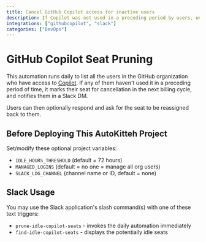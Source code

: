 ```yaml
---
title: Cancel GitHub Copilot access for inactive users
description: If Copilot was not used in a preceding period by users, unsubscribe and notify them in Slack. Users can ask for their subscription to be reinstated.
integrations: ["githubcopilot", "slack"]
categories: ["DevOps"]
---
```


# GitHub Copilot Seat Pruning

This automation runs daily to list all the users in the GitHub organization
who have access to [Copilot](https://github.com/features/copilot). If any of
them haven't used it in a preceding period of time, it marks their seat for
cancellation in the next billing cycle, and notifies them in a Slack DM.

Users can then optionally respond and ask for the seat to be reassigned back
to them.

## Before Deploying This AutoKitteh Project

Set/modify these optional project variables:

- `IDLE_HOURS_THRESHOLD` (default = 72 hours)
- `MANAGED_LOGINS` (default = no one = manage all org users)
- `SLACK_LOG_CHANNEL` (channel name or ID, default = none)

## Slack Usage

You may use the Slack application's slash command(s) with one of these text
triggers:

- `prune-idle-copilot-seats` - invokes the daily automation immediately
- `find-idle-copilot-seats` - displays the potentially idle seats
